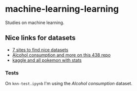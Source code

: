 # machine-learning-learning
Studies on machine learning.

## Nice links for datasets

- [7 sites to find nice datasets](https://paulovasconcellos.com.br/os-7-melhores-sites-para-encontrar-datasets-para-projetos-de-data-science-8a53c3b48329)
- [Alcohol consumption and more on this 438 repo](https://github.com/fivethirtyeight/data/tree/master/alcohol-consumption)
- [kaggle and all pokemon with stats](https://www.kaggle.com/thiagoazen/all-pokemon-with-stats)

### Tests

On `knn-test.ipynb` I'm using the *Alcohol consumption* dataset.